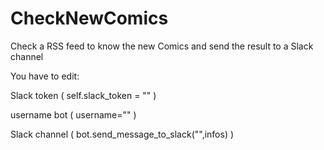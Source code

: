 # CheckNewComics
Check a RSS feed to know the new Comics and send the result to a Slack channel


You have to edit:

Slack token ( self.slack_token  = "" )

username bot ( username="" )

Slack channel ( bot.send_message_to_slack("",infos) )
